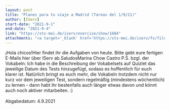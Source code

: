 ```yaml
---
layout: post
title: "Planes para tu viaje a Madrid (Tareas del 1/9/21)"
author: [IServ]
start-date: "2021-9-1"
end-date: "2021-9-4"
link: "https://sts-mei.de/iserv/exercise/show/1684"
attachments: "<a target='_blank' href='https://sts-mei.de/iserv/fs/file/exercise-dl/26936/tareas_del_1-9-21.pdf'>tareas_del_1-9-21.pdf</a><br> <a target='_blank' href='https://sts-mei.de/iserv/fs/file/exercise-dl/26964/Expresio%CC%81n%20escrita%20-%2001.09.2021%20%28Dominik%20Gralka%29.pdf'>Expresio%CC%81n_escrita_-_01.09.2021_%28Dominik_Gralka%29.pdf</a><br> "
---
```

¡Hola chicos!Hier findet ihr die Aufgaben von heute. Bitte gebt eure fertigen E-Mails hier über IServ ab.SaludosMarina Chow Castro P.S. bzgl. der Vokabeln: Ich habe in die Beschreibung der Vokabelsets auf Quizlet das jeweilige Datum des Tests hinzugefügt, sodass es hoffentlich für euch klarer ist. Natürlich bringt es euch mehr, die Vokabeln trotzdem nicht nur kurz vor dem jeweiligen Test, sondern regelmäßig (mindestens wöchentlich) zu lernen - dann habt ihr bestenfalls auch länger etwas davon und könnt auch noch aktiver mitarbeiten. :)<br><br> Abgabedatum: 4.9.2021